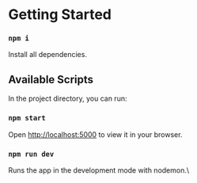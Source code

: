 # Getting Started

### `npm i`

Install all dependencies.

## Available Scripts

In the project directory, you can run:

### `npm start`

Open [http://localhost:5000](http://localhost:5000) to view it in your browser.

### `npm run dev`

Runs the app in the development mode with nodemon.\
